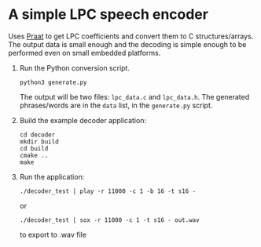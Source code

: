 # A simple LPC speech encoder

Uses [Praat](https://www.fon.hum.uva.nl/praat/) to get
LPC coefficients and convert them to C structures/arrays.
The output data is small enough and the decoding is simple
enough to be performed even on small embedded platforms.

1. Run the Python conversion script.

   ```
   python3 generate.py
   ```

   The output will be two files: `lpc_data.c` and `lpc_data.h`.
   The generated phrases/words are in the `data` list, in the
   `generate.py` script.

2. Build the example decoder application:

   ```
   cd decoder
   mkdir build
   cd build
   cmake ..
   make
   ```

3. Run the application:

   ```
   ./decoder_test | play -r 11000 -c 1 -b 16 -t s16 -
   ```
   or
   ```
   ./decoder_test | sox -r 11000 -c 1 -t s16 - out.wav
   ```
   to export to .wav file
